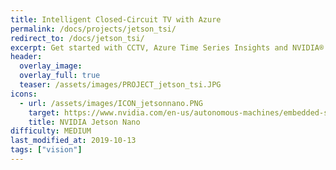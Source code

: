 ```yaml
---
title: Intelligent Closed-Circuit TV with Azure
permalink: /docs/projects/jetson_tsi/
redirect_to: /docs/jetson_tsi/
excerpt: Get started with CCTV, Azure Time Series Insights and NVIDIA® Jetson Nano™
header:
  overlay_image: 
  overlay_full: true
  teaser: /assets/images/PROJECT_jetson_tsi.JPG
icons:
  - url: /assets/images/ICON_jetsonnano.PNG
    target: https://www.nvidia.com/en-us/autonomous-machines/embedded-systems/jetson-nano/
    title: NVIDIA Jetson Nano
difficulty: MEDIUM
last_modified_at: 2019-10-13
tags: ["vision"]
---
```

